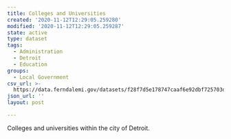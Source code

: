 ```yaml
---
title: Colleges and Universities
created: '2020-11-12T12:29:05.259280'
modified: '2020-11-12T12:29:05.259287'
state: active
type: dataset
tags:
  - Administration
  - Detroit
  - Education
groups:
  - Local Government
csv_url: >-
  https://data.ferndalemi.gov/datasets/f28f7d5e178747caaf6e92dbf725703d_0.csv?outSR=%7B%22latestWkid%22%3A3857%2C%22wkid%22%3A102100%7D
json_url: ''
layout: post

---
```

Colleges and universities within the city of Detroit.
